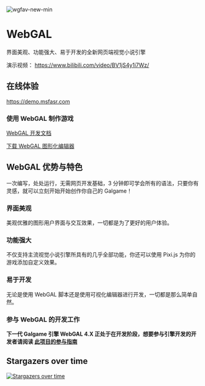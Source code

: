 ![wgfav-new-min](https://user-images.githubusercontent.com/30483415/172886841-d61ac4e1-a0ac-4b3a-8a75-e586837ffb9a.png)

# WebGAL

界面美观、功能强大、易于开发的全新网页端视觉小说引擎

演示视频： https://www.bilibili.com/video/BV1jS4y1i7Wz/

## 在线体验

https://demo.msfasr.com

### 使用 WebGAL 制作游戏

[WebGAL 开发文档](https://docs.msfasr.com/)

[下载 WebGAL 图形化编辑器](https://github.com/MakinoharaShoko/WebGAL_Terre/releases)

## WebGAL 优势与特色

一次编写，处处运行，无需网页开发基础，3 分钟即可学会所有的语法，只要你有灵感，就可以立刻开始开始创作你自己的 Galgame！

### 界面美观

美观优雅的图形用户界面与交互效果，一切都是为了更好的用户体验。

### 功能强大

不仅支持主流视觉小说引擎所具有的几乎全部功能，你还可以使用 Pixi.js 为你的游戏添加自定义效果。

### 易于开发

无论是使用 WebGAL 脚本还是使用可视化编辑器进行开发，一切都是那么简单自然。

### 参与 WebGAL 的开发工作

**下一代 Galgame 引擎 WebGAL 4.X 正处于在开发阶段，想要参与引擎开发的开发者请阅读 [此项目的参与指南](https://docs.msfasr.com/developers/)**

## Stargazers over time

[![Stargazers over time](https://starchart.cc/MakinoharaShoko/WebGAL.svg)](https://starchart.cc/MakinoharaShoko/WebGAL)
